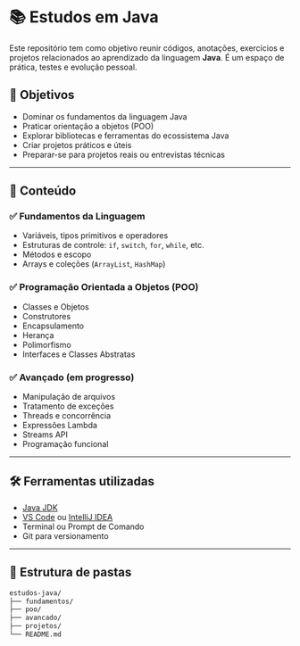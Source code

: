 # 📚 Estudos em Java

Este repositório tem como objetivo reunir códigos, anotações, exercícios e projetos relacionados ao aprendizado da linguagem **Java**. É um espaço de prática, testes e evolução pessoal.

## 🚀 Objetivos

- Dominar os fundamentos da linguagem Java
- Praticar orientação a objetos (POO)
- Explorar bibliotecas e ferramentas do ecossistema Java
- Criar projetos práticos e úteis
- Preparar-se para projetos reais ou entrevistas técnicas

---

## 📌 Conteúdo

### ✅ Fundamentos da Linguagem
- Variáveis, tipos primitivos e operadores
- Estruturas de controle: `if`, `switch`, `for`, `while`, etc.
- Métodos e escopo
- Arrays e coleções (`ArrayList`, `HashMap`)

### ✅ Programação Orientada a Objetos (POO)
- Classes e Objetos
- Construtores
- Encapsulamento
- Herança
- Polimorfismo
- Interfaces e Classes Abstratas

### ✅ Avançado (em progresso)
- Manipulação de arquivos
- Tratamento de exceções
- Threads e concorrência
- Expressões Lambda
- Streams API
- Programação funcional

---

## 🛠️ Ferramentas utilizadas

- [Java JDK](https://www.oracle.com/java/technologies/javase-downloads.html)
- [VS Code](https://code.visualstudio.com/) ou [IntelliJ IDEA](https://www.jetbrains.com/idea/)
- Terminal ou Prompt de Comando
- Git para versionamento

---

## 📂 Estrutura de pastas

```bash
estudos-java/
├── fundamentos/
├── poo/
├── avancado/
├── projetos/
└── README.md
